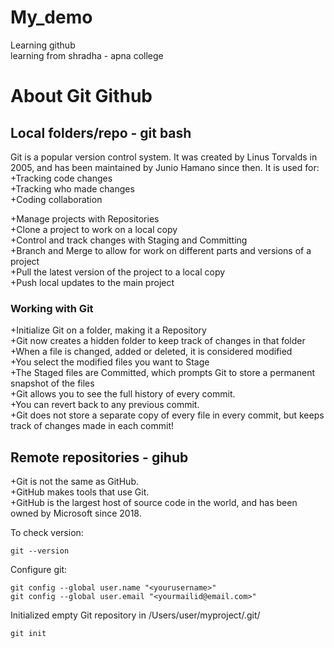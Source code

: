 # My_demo
Learning github 
<br> learning from shradha - apna college

# About Git Github

## Local folders/repo - git bash

Git is a popular version control system. It was created by Linus Torvalds in 2005, and has been maintained by Junio Hamano since then.
It is used for:
  +Tracking code changes </br>
  +Tracking who made changes</br>
  +Coding collaboration</br>

+Manage projects with Repositories</br>
+Clone a project to work on a local copy</br>
+Control and track changes with Staging and Committing</br>
+Branch and Merge to allow for work on different parts and versions of a project</br>
+Pull the latest version of the project to a local copy</br>
+Push local updates to the main project</br>

### Working with Git
+Initialize Git on a folder, making it a Repository</br>
+Git now creates a hidden folder to keep track of changes in that folder</br>
+When a file is changed, added or deleted, it is considered modified</br>
+You select the modified files you want to Stage</br>
+The Staged files are Committed, which prompts Git to store a permanent snapshot of the files</br>
+Git allows you to see the full history of every commit.</br>
+You can revert back to any previous commit.</br>
+Git does not store a separate copy of every file in every commit, but keeps track of changes made in each commit!</br>


## Remote repositories - gihub

+Git is not the same as GitHub.</br>
+GitHub makes tools that use Git.</br>
+GitHub is the largest host of source code in the world, and has been owned by Microsoft since 2018.</br>


To check version:
```
git --version
```

Configure git:
```
git config --global user.name "<yourusername>"
git config --global user.email "<yourmailid@email.com>"
``` 

Initialized empty Git repository in /Users/user/myproject/.git/
```
git init 
```

